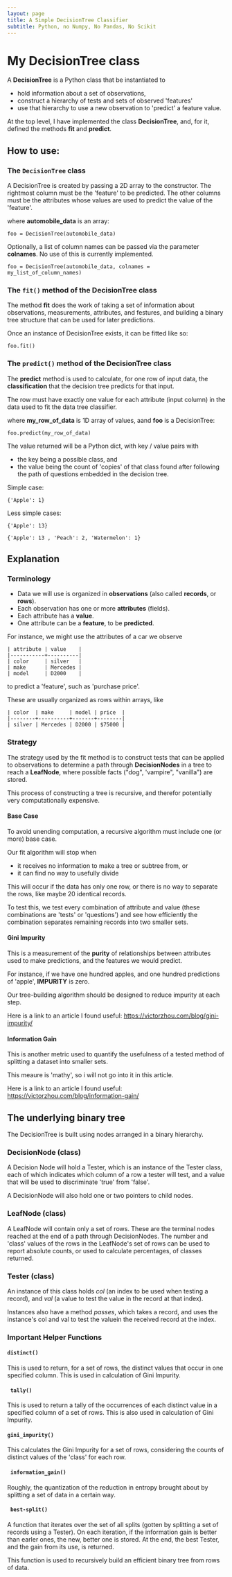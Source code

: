 ```yaml
---
layout: page
title: A Simple DecisionTree Classifier
subtitle: Python, no Numpy, No Pandas, No Scikit
---
```


# My DecisionTree class

A **DecisionTree** is a Python class that be instantiated to
- hold information about a set of observations,
- construct a hierarchy of tests and sets of observed 'features'
- use that hierarchy to use a new observation to 'predict' a feature value.

At the top level, I have implemented the class **DecisionTree**, and, for it, defined the methods **fit** and **predict**.

## How to use:

### The ```DecisionTree``` class

A DecisionTree is created by passing a 2D array to the constructor.
The rightmost column must be the 'feature' to be predicted.
The other columns must be the attributes whose values are used to predict the value of the 'feature'.

where **automobile_data** is an array:

```foo = DecisionTree(automobile_data)```


Optionally, a list of column names can be passed via the parameter **colnames**.  No use of this is currently implemented.

```foo = DecisionTree(automobile_data, colnames = my_list_of_column_names)```

### The ```fit()``` method of the DecisionTree class

The method **fit** does the work of taking a set of information about observations, measurements, attributes, and festures, and building a binary tree structure that can be used for later predictions.

Once an instance of DecisionTree exists, it can be fitted like so:

```foo.fit()```

### The ```predict()``` method of the DecisionTree class

The **predict** method is used to calculate, for one row of input data, the **classification** that the decision tree predicts for that input.

The row must have exactly one value for each attribute (input column) in the data used to fit the data tree classifier.

where **my_row_of_data** is 1D array of values, aand **foo** is a DecisionTree: 

```foo.predict(my_row_of_data)```

The value returned will be a Python dict, with key / value pairs with 
- the key being a possible class, and 
- the value being the count of 'copies' of that class found after following the path of questions embedded in the decision tree.

Simple case:

```{'Apple': 1}```

Less simple cases:

```{'Apple': 13}```

```{'Apple': 13 , 'Peach': 2, 'Watermelon': 1}```

## Explanation

### Terminology

- Data we will use is organized in **observations** (also called **records**, or **rows**).
- Each observation has one or more **attributes** (fields).
- Each attribute has a **value**.
- One attribute can be a **feature**, to be **predicted**.

For instance, we might use the attributes of a car we observe 
```
| attribute | value    |
|-----------+----------|
| color     | silver   |
| make      | Mercedes |
| model     | D2000    |
```
to predict a 'feature', such as 'purchase price'.

These are usually organized as rows within arrays, like

```
| color  | make     | model | price  |
|--------+----------+-------+--------|
| silver | Mercedes | D2000 | $75000 |
```

### Strategy

The strategy used by the fit method is to construct tests that can be applied to observations to determine a path through **DecisionNodes** in a tree to reach a **LeafNode**, where possible facts ("dog", 'vampire", "vanilla") are stored.

This process of constructing a tree is recursive, and therefor potentially very computationally expensive.

#### Base Case
To avoid unending computation, a recursive algorithm must include one (or more) base case.

Our fit algorithm will stop when 
- it receives no information to make a tree or subtree from, or 
- it can find no way to usefully divide 

This will occur if the data has only one row, or there is no way to separate the rows, like maybe 20 identical records.

To test this, we test every combination of attribute and value (these combinations are 'tests' or 'questions') and see how efficiently the combination separates remaining records into two smaller sets.

#### Gini Impurity

This is a measurement of the **purity** of relationships between attributes used to make predictions, and the features we would predict.

For instance, if we have one hundred apples, and one hundred predictions of 'apple', **IMPURITY** is zero.

Our tree-building algorithm should be designed to reduce impurity at each step.

Here is a link to an article I found useful: https://victorzhou.com/blog/gini-impurity/

#### Information Gain

This is another metric used to quantify the usefulness of a tested method of splitting a dataset into smaller sets.

This meaure is 'mathy', so i will not go into it in this article.

Here is a link to an article I found useful: https://victorzhou.com/blog/information-gain/


## The underlying binary tree

The DecisionTree is built using nodes arranged in a binary hierarchy.


### DecisionNode (class)

A Decision Node will hold a Tester, which is an instance of the Tester class, each of which indicates which column of a row a tester will test, and a value that will be used to discriminate 'true' from 'false'.

A DecisionNode will also hold one or two pointers to child nodes.

### LeafNode (class) 

A LeafNode will contain only a set of rows. These are the terminal nodes reached at the end of a path through DecisionNodes. The number and 'class' values of the rows in the LeafNode's set of rows can be used to report absolute counts, or used to calculate percentages, of classes returned.

### Tester (class)
An instance of this class holds *col* (an index to be used when testing a record), and *val* (a value to test the value in the record at that index).

Instances also have a method *passes*, which takes a record, and uses the instance's col and val to test the valuein the received record at the index.

### Important Helper Functions

#### ```distinct()```

This is used to return, for a set of rows, the distinct values that occur in one specified column.  This is used in calculation of Gini Impurity.

#### ``` tally()```

This is used to return a tally of the occurrences of each distinct value in a specified column of a set of rows.  This is also used in calculation of Gini Impurity.

#### ```gini_impurity()```

This calculates the Gini Impurity for a set of rows, considering the counts of distinct values of the 'class' for each row.

#### ``` information_gain()```

Roughly, the quantization of the reduction in entropy brought about by splitting a set of data in a certain way.

#### ``` best-split()```

A function that iterates over the set of all splits (gotten by splitting a set of records using a Tester). On each iteration, if the information gain is better than earler ones, the new, better one is stored. At the end, the best Tester, and the gain from its use, is returned.

This function is used to recursively build an efficient binary tree from rows of data.
 
